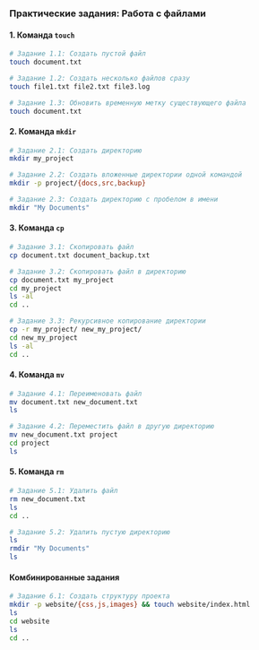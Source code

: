 
### **Практические задания: Работа с файлами**

#### **1. Команда `touch`**
```bash
# Задание 1.1: Создать пустой файл
touch document.txt

# Задание 1.2: Создать несколько файлов сразу
touch file1.txt file2.txt file3.log

# Задание 1.3: Обновить временную метку существующего файла
touch document.txt
```

#### **2. Команда `mkdir`**
```bash
# Задание 2.1: Создать директорию
mkdir my_project

# Задание 2.2: Создать вложенные директории одной командой
mkdir -p project/{docs,src,backup}

# Задание 2.3: Создать директорию с пробелом в имени
mkdir "My Documents"
```

#### **3. Команда `cp`**
```bash
# Задание 3.1: Скопировать файл
cp document.txt document_backup.txt

# Задание 3.2: Скопировать файл в директорию
cp document.txt my_project
cd my_project
ls -al
cd ..

# Задание 3.3: Рекурсивное копирование директории
cp -r my_project/ new_my_project/
cd new_my_project
ls -al
cd ..
```

#### **4. Команда `mv`**
```bash
# Задание 4.1: Переименовать файл
mv document.txt new_document.txt
ls

# Задание 4.2: Переместить файл в другую директорию
mv new_document.txt project
cd project
ls
```

#### **5. Команда `rm`**
```bash
# Задание 5.1: Удалить файл
rm new_document.txt
ls
cd ..

# Задание 5.2: Удалить пустую директорию
ls
rmdir "My Documents"
ls
```

#### **Комбинированные задания**
```bash
# Задание 6.1: Создать структуру проекта
mkdir -p website/{css,js,images} && touch website/index.html
ls
cd website
ls
cd ..
```
